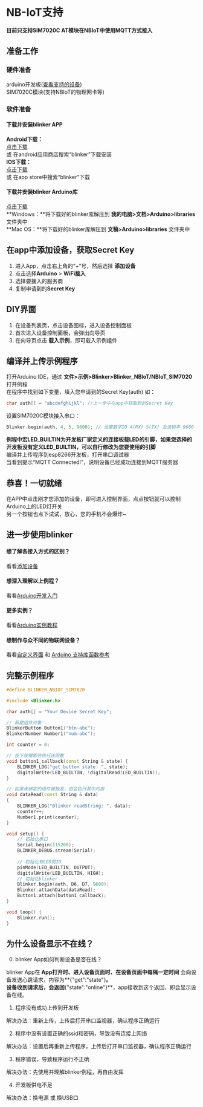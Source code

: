 # NB-IoT支持
**目前只支持SIM7020C AT模块在NBIoT中使用MQTT方式接入**  

## 准备工作

### 硬件准备  
arduino开发板([查看支持的设备](?file=003-硬件开发/01-设备端支持 "支持的设备"))  
SIM7020C模块(支持NBIoT的物理网卡等)  

### 软件准备  

#### 下载并安装blinker APP  

**Android下载：**  
[点击下载](https://github.com/blinker-iot/app-release/releases)  
或 在android应用商店搜索“blinker”下载安装  
**IOS下载：**  
[点击下载](https://itunes.apple.com/cn/app/id1357907814)  
或 在app store中搜索“blinker”下载  

#### 下载并安装blinker Arduino库  

[点击下载](https://github.com/blinker-iot/blinker-library/archive/master.zip)  
**Windows：**将下载好的blinker库解压到 **我的电脑>文档>Arduino>libraries** 文件夹中  
**Mac OS：**将下载好的blinker库解压到 **文稿>Arduino>libraries** 文件夹中  
  

## 在app中添加设备，获取Secret Key  

1. 进入App，点击右上角的“+”号，然后选择 **添加设备**    
2. 点击选择**Arduino** > **WiFi接入**  
3. 选择要接入的服务商  
4. 复制申请到的**Secret Key**  

## DIY界面  

1. 在设备列表页，点击设备图标，进入设备控制面板  
2. 首次进入设备控制面板，会弹出向导页
3. 在向导页点击 **载入示例**，即可载入示例组件 

   
## 编译并上传示例程序 

打开Arduino IDE，通过 **文件>示例>Blinker>Blinker_NBIoT/NBIoT_SIM7020** 打开例程  
在程序中找到如下变量，填入您申请到的Secret Key(auth) 如： 

``` cpp
char auth[] = "abcdefghijkl"; //上一步中在app中获取到的Secret Key
```
设置SIM7020C模块接入串口：
```cpp
Blinker.begin(auth, 4, 5, 9600); // 设置数字IO 4(RX) 5(TX) 及波特率 9600 bps
```

**例程中宏LED_BUILTIN为开发板厂家定义的连接板载LED的引脚，如果您选择的开发板没有定义LED_BUILTIN，可以自行修改为您要使用的引脚**  
编译并上传程序到esp8266开发板，打开串口调试器  
当看到提示“MQTT Connected!”，说明设备已经成功连接到MQTT服务器  

## 恭喜！一切就绪  

在APP中点击刚才您添加的设备，即可进入控制界面，点点按钮就可以控制Arduino上的LED灯开关  
另一个按钮也点下试试，放心，您的手机不会爆炸~  

## 进一步使用blinker

#### 想了解各接入方式的区别？  
看看[添加设备](?file=002-开发入门/001-添加设备 "添加设备")  

#### 想深入理解以上例程？  

看看[Arduino开发入门](?file=002-开发入门/002-Arduino开发入门 "Arduino开发入门")  

#### 更多实例？

看看[Arduino实例教程](?file=002-开发入门/003-Arduino实例教程 "Arduino实例教程")  

#### 想制作与众不同的物联网设备？  

看看[自定义界面](?file=005-App使用/02-自定义布局 "自定义布局") 和 [Arduino 支持库函数参考](?file=003-硬件开发/02-Arduino支持 "Arduino支持")  

## 完整示例程序

``` cpp
#define BLINKER_NBIOT_SIM7020

#include <Blinker.h>

char auth[] = "Your Device Secret Key";

// 新建组件对象
BlinkerButton Button1("btn-abc");
BlinkerNumber Number1("num-abc");

int counter = 0;

// 按下按键即会执行该函数
void button1_callback(const String & state) {
    BLINKER_LOG("get button state: ", state);
    digitalWrite(LED_BUILTIN, !digitalRead(LED_BUILTIN));
}

// 如果未绑定的组件被触发，则会执行其中内容
void dataRead(const String & data)
{
    BLINKER_LOG("Blinker readString: ", data);
    counter++;
    Number1.print(counter);
}

void setup() {
    // 初始化串口
    Serial.begin(115200);
    BLINKER_DEBUG.stream(Serial);
    
    // 初始化有LED的IO
    pinMode(LED_BUILTIN, OUTPUT);
    digitalWrite(LED_BUILTIN, HIGH);
    // 初始化blinker
    Blinker.begin(auth, D6, D7, 9600);
    Blinker.attachData(dataRead);
    Button1.attach(button1_callback);
}

void loop() {
    Blinker.run();
}
```

## 为什么设备显示不在线？  

0. blinker App如何判断设备是否在线？  

blinker App在 **App打开时、进入设备页面时、在设备页面中每隔一定时间** 会向设备发送心跳请求，内容为**{"get":"state"}**。  
设备收到请求后，会返回**{"state":"online"}**，app接收到这个返回，即会显示设备在线。  

1. 程序没有成功上传到开发板  

解决办法：重新上传，上传后打开串口监视器，确认程序正确运行  

2. 程序中没有设置正确的ssid和密码，导致没有连接上网络  

解决办法：设置后再重新上传程序，上传后打开串口监视器，确认程序正确运行  

3. 程序错误，导致程序运行不正确  

解决办法：先使用并理解blinker例程，再自由发挥  

4. 开发板供电不足   

解决办法：换电源 或 换USB口  
